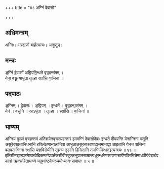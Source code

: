 +++
title = "४८ अग्निं देवासो"

+++
## अधिमन्त्रम्
अग्निः। भरद्वाजो बार्हस्पत्यः। अनुष्टुप्।

## मन्त्रः
अ॒ग्निं दे॒वासो॑ अग्रि॒यमि॒न्धते॑ वृत्र॒हन्त॑मम् ।  
येना॒ वसू॒न्याभृ॑ता तृ॒ळ्हा रक्षां॑सि वा॒जिना॑ ॥

## पदपाठः
अ॒ग्निम् । दे॒वासः॑ । अ॒ग्रि॒यम् । इ॒न्धते॑ । वृ॒त्र॒हन्ऽत॑मम् ।  
येन॑ । वसू॑नि । आऽभृ॑ता । तृ॒ळ्हा । रक्षां॑सि । वा॒जिना॑ ॥

## भाष्यम्
अग्नियं मुख्यं वृत्रहन्तमं अतिशयेनवृत्रस्यहन्तारं इममग्निं देवासोदेवाः इन्धते दीपयन्ति येनाग्निना वसूनि असुरैरपहृतानिधनानि हविर्लक्षणान्यन्नानिवा आभृताअसुरसकाशाद्यजमानाद्वा आहृतानि येनच वाजिना बलवताग्निना रक्षांसि यज्ञविरोधीनि तृह्ळा तृढानि हिंसितानि तमग्निमिन्धतइत्यन्वयः ॥ ४८ ॥इतिश्रीमद्राजपरमेश्वरवैदिकमार्गप्रवर्तकश्रीवीरबुक्कभूपालसाम्राज्यधुरन्धरेणसायणाचार्येणविरचितेमाधवीयेवेदार्थप्रकाशे ऋक्संहिताभाष्ये चतुर्थाष्टकेपञ्चमोध्यायः समाप्तः ॥ ५ ॥